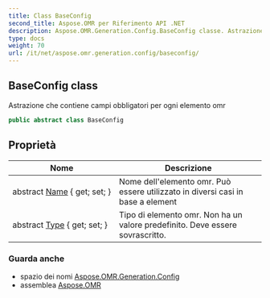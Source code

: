 ```yaml
---
title: Class BaseConfig
second_title: Aspose.OMR per Riferimento API .NET
description: Aspose.OMR.Generation.Config.BaseConfig classe. Astrazione che contiene campi obbligatori per ogni elemento omr
type: docs
weight: 70
url: /it/net/aspose.omr.generation.config/baseconfig/
---
```

## BaseConfig class

Astrazione che contiene campi obbligatori per ogni elemento omr

```csharp
public abstract class BaseConfig
```

## Proprietà

| Nome | Descrizione |
| --- | --- |
| abstract [Name](../../aspose.omr.generation.config/baseconfig/name/) { get; set; } | Nome dell'elemento omr. Può essere utilizzato in diversi casi in base a element |
| abstract [Type](../../aspose.omr.generation.config/baseconfig/type/) { get; set; } | Tipo di elemento omr. Non ha un valore predefinito. Deve essere sovrascritto. |

### Guarda anche

* spazio dei nomi [Aspose.OMR.Generation.Config](../../aspose.omr.generation.config/)
* assemblea [Aspose.OMR](../../)


